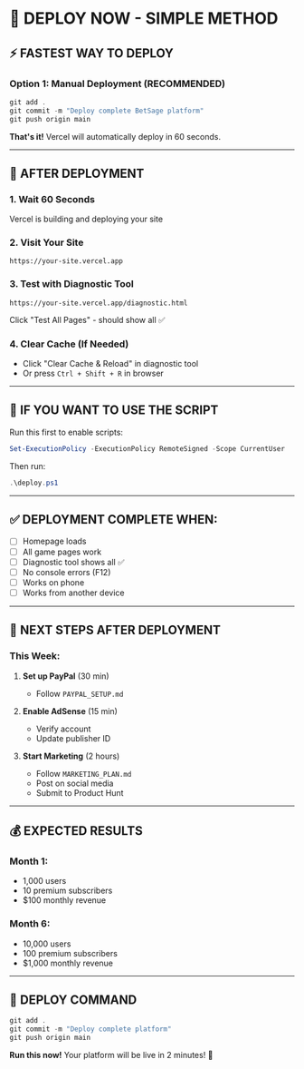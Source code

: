 # 🚀 DEPLOY NOW - SIMPLE METHOD

## ⚡ FASTEST WAY TO DEPLOY

### Option 1: Manual Deployment (RECOMMENDED)
```powershell
git add .
git commit -m "Deploy complete BetSage platform"
git push origin main
```

**That's it!** Vercel will automatically deploy in 60 seconds.

---

## 🧪 AFTER DEPLOYMENT

### 1. Wait 60 Seconds
Vercel is building and deploying your site

### 2. Visit Your Site
```
https://your-site.vercel.app
```

### 3. Test with Diagnostic Tool
```
https://your-site.vercel.app/diagnostic.html
```
Click "Test All Pages" - should show all ✅

### 4. Clear Cache (If Needed)
- Click "Clear Cache & Reload" in diagnostic tool
- Or press `Ctrl + Shift + R` in browser

---

## 🔧 IF YOU WANT TO USE THE SCRIPT

Run this first to enable scripts:
```powershell
Set-ExecutionPolicy -ExecutionPolicy RemoteSigned -Scope CurrentUser
```

Then run:
```powershell
.\deploy.ps1
```

---

## ✅ DEPLOYMENT COMPLETE WHEN:

- [ ] Homepage loads
- [ ] All game pages work
- [ ] Diagnostic tool shows all ✅
- [ ] No console errors (F12)
- [ ] Works on phone
- [ ] Works from another device

---

## 🎯 NEXT STEPS AFTER DEPLOYMENT

### This Week:
1. **Set up PayPal** (30 min)
   - Follow `PAYPAL_SETUP.md`
   
2. **Enable AdSense** (15 min)
   - Verify account
   - Update publisher ID

3. **Start Marketing** (2 hours)
   - Follow `MARKETING_PLAN.md`
   - Post on social media
   - Submit to Product Hunt

---

## 💰 EXPECTED RESULTS

### Month 1:
- 1,000 users
- 10 premium subscribers
- $100 monthly revenue

### Month 6:
- 10,000 users
- 100 premium subscribers
- $1,000 monthly revenue

---

## 🚀 DEPLOY COMMAND

```powershell
git add .
git commit -m "Deploy complete platform"
git push origin main
```

**Run this now!** Your platform will be live in 2 minutes! 🎉
